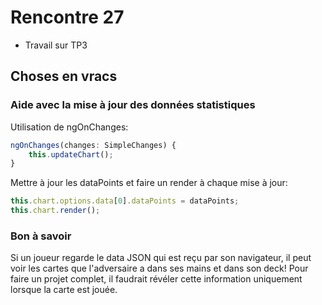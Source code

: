 # Rencontre 27

- Travail sur TP3

## Choses en vracs 

### Aide avec la mise à jour des données statistiques

Utilisation de ngOnChanges:
```ts
ngOnChanges(changes: SimpleChanges) {
    this.updateChart();
}
```

Mettre à jour les dataPoints et faire un render à chaque mise à jour:
```ts
this.chart.options.data[0].dataPoints = dataPoints;
this.chart.render();
```

### Bon à savoir
Si un joueur regarde le data JSON qui est reçu par son navigateur, il peut voir les cartes que l'adversaire a dans ses mains et dans son deck! Pour faire un projet complet, il faudrait révéler cette information uniquement lorsque la carte est jouée.



